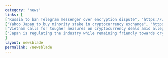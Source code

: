 ```yaml
---
category: 'news'
links: [
["Russia to ban Telegram messenger over encryption dispute", "https://www.reuters.com/article/us-russia-telegram-block/russia-to-ban-telegram-messenger-over-encryption-dispute-idUSKBN1HK10B"],
["Yahoo Japan to buy minority stake in cryptocurrency exchange", "https://reut.rs/2qsZbUm"],
["Vietnam calls for tougher measures on cryptocurrency deals amid alleged scam", "https://www.reuters.com/article/us-vietnam-cryptocurrency/vietnam-calls-for-tougher-measures-on-cryptocurrency-deals-amid-alleged-scam-idUSKBN1HI1YV"],
["Japan is regulating the industry while remaining friendly towards crypto", "https://buff.ly/2qraaOd"]
]
layout: newsblade
permalink: /newsblade
---
```

